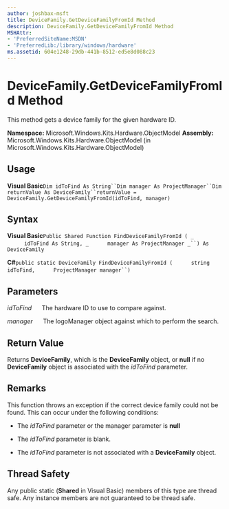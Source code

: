```yaml
---
author: joshbax-msft
title: DeviceFamily.GetDeviceFamilyFromId Method
description: DeviceFamily.GetDeviceFamilyFromId Method
MSHAttr:
- 'PreferredSiteName:MSDN'
- 'PreferredLib:/library/windows/hardware'
ms.assetid: 604e1248-29db-441b-8512-ed5e8d088c23
---
```


# DeviceFamily.GetDeviceFamilyFromId Method


This method gets a device family for the given hardware ID.

**Namespace:** Microsoft.Windows.Kits.Hardware.ObjectModel **Assembly:** Microsoft.Windows.Kits.Hardware.ObjectModel (in Microsoft.Windows.Kits.Hardware.ObjectModel)

## Usage


**Visual Basic**`Dim idToFind As String``Dim manager As ProjectManager``Dim returnValue As DeviceFamily``returnValue = DeviceFamily.GetDeviceFamilyFromId(idToFind, manager)`

## Syntax


**Visual Basic**`Public Shared Function FindDeviceFamilyFromId ( _`           `idToFind As String, _`           `manager As ProjectManager _``) As DeviceFamily`

**C#**`public static DeviceFamily FindDeviceFamilyFromId (`           `string idToFind,`           `ProjectManager manager``)`

## Parameters


*idToFind*      The hardware ID to use to compare against.

*manager*      The logoManager object against which to perform the search.

## Return Value


Returns **DeviceFamily**, which is the **DeviceFamily** object, or **null** if no **DeviceFamily** object is associated with the *idToFind* parameter.

## Remarks


This function throws an exception if the correct device family could not be found. This can occur under the following conditions:

-   The *idToFind* parameter or the manager parameter is **null**

-   The *idToFind* parameter is blank.

-   The *idToFind* parameter is not associated with a **DeviceFamily** object.

## Thread Safety


Any public static (**Shared** in Visual Basic) members of this type are thread safe. Any instance members are not guaranteed to be thread safe.

 

 






